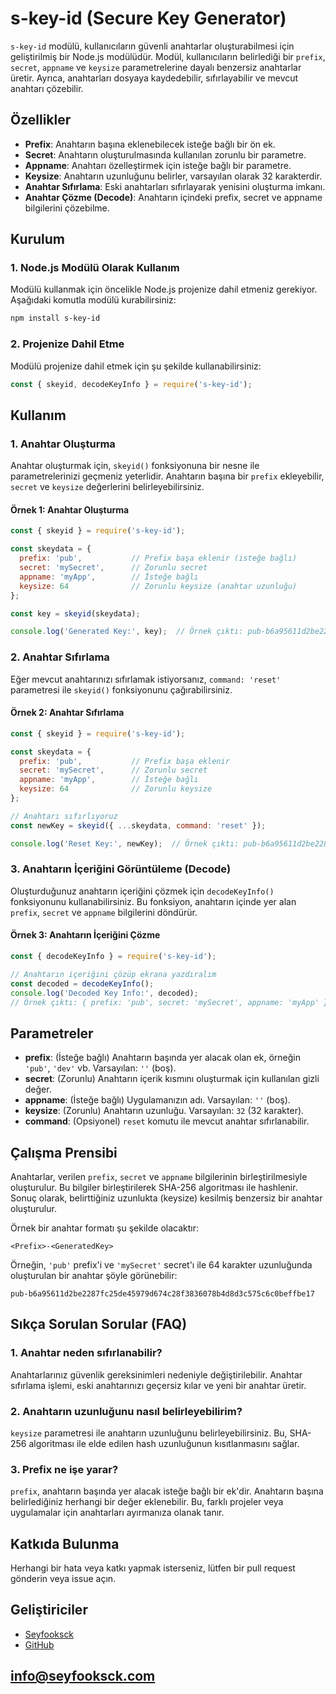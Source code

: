 

# s-key-id (Secure Key Generator)

`s-key-id` modülü, kullanıcıların güvenli anahtarlar oluşturabilmesi için geliştirilmiş bir Node.js modülüdür. Modül, kullanıcıların belirlediği bir `prefix`, `secret`, `appname` ve `keysize` parametrelerine dayalı benzersiz anahtarlar üretir. Ayrıca, anahtarları dosyaya kaydedebilir, sıfırlayabilir ve mevcut anahtarı çözebilir.

## Özellikler
- **Prefix**: Anahtarın başına eklenebilecek isteğe bağlı bir ön ek.
- **Secret**: Anahtarın oluşturulmasında kullanılan zorunlu bir parametre.
- **Appname**: Anahtarı özelleştirmek için isteğe bağlı bir parametre.
- **Keysize**: Anahtarın uzunluğunu belirler, varsayılan olarak 32 karakterdir.
- **Anahtar Sıfırlama**: Eski anahtarları sıfırlayarak yenisini oluşturma imkanı.
- **Anahtar Çözme (Decode)**: Anahtarın içindeki prefix, secret ve appname bilgilerini çözebilme.

## Kurulum

### 1. Node.js Modülü Olarak Kullanım

Modülü kullanmak için öncelikle Node.js projenize dahil etmeniz gerekiyor. Aşağıdaki komutla modülü kurabilirsiniz:

```bash
npm install s-key-id
```

### 2. Projenize Dahil Etme

Modülü projenize dahil etmek için şu şekilde kullanabilirsiniz:

```javascript
const { skeyid, decodeKeyInfo } = require('s-key-id');
```

## Kullanım

### 1. Anahtar Oluşturma

Anahtar oluşturmak için, `skeyid()` fonksiyonuna bir nesne ile parametrelerinizi geçmeniz yeterlidir. Anahtarın başına bir `prefix` ekleyebilir, `secret` ve `keysize` değerlerini belirleyebilirsiniz.

#### Örnek 1: Anahtar Oluşturma

```javascript
const { skeyid } = require('s-key-id');

const skeydata = {
  prefix: 'pub',           // Prefix başa eklenir (isteğe bağlı)
  secret: 'mySecret',      // Zorunlu secret
  appname: 'myApp',        // İsteğe bağlı
  keysize: 64              // Zorunlu keysize (anahtar uzunluğu)
};

const key = skeyid(skeydata);

console.log('Generated Key:', key);  // Örnek çıktı: pub-b6a95611d2be2287fc25de45979d674c28f3836078b4d8d3c575c6c0beffbe17
```

### 2. Anahtar Sıfırlama

Eğer mevcut anahtarınızı sıfırlamak istiyorsanız, `command: 'reset'` parametresi ile `skeyid()` fonksiyonunu çağırabilirsiniz.

#### Örnek 2: Anahtar Sıfırlama

```javascript
const { skeyid } = require('s-key-id');

const skeydata = {
  prefix: 'pub',           // Prefix başa eklenir
  secret: 'mySecret',      // Zorunlu secret
  appname: 'myApp',        // İsteğe bağlı
  keysize: 64              // Zorunlu keysize
};

// Anahtarı sıfırlıyoruz
const newKey = skeyid({ ...skeydata, command: 'reset' });

console.log('Reset Key:', newKey);  // Örnek çıktı: pub-b6a95611d2be2287fc25de45979d674c28f3836078b4d8d3c575c6c0beffbe17
```

### 3. Anahtarın İçeriğini Görüntüleme (Decode)

Oluşturduğunuz anahtarın içeriğini çözmek için `decodeKeyInfo()` fonksiyonunu kullanabilirsiniz. Bu fonksiyon, anahtarın içinde yer alan `prefix`, `secret` ve `appname` bilgilerini döndürür.

#### Örnek 3: Anahtarın İçeriğini Çözme

```javascript
const { decodeKeyInfo } = require('s-key-id');

// Anahtarın içeriğini çözüp ekrana yazdıralım
const decoded = decodeKeyInfo();
console.log('Decoded Key Info:', decoded);
// Örnek çıktı: { prefix: 'pub', secret: 'mySecret', appname: 'myApp' }
```

## Parametreler

- **prefix**: (İsteğe bağlı) Anahtarın başında yer alacak olan ek, örneğin `'pub'`, `'dev'` vb. Varsayılan: `''` (boş).
- **secret**: (Zorunlu) Anahtarın içerik kısmını oluşturmak için kullanılan gizli değer.
- **appname**: (İsteğe bağlı) Uygulamanızın adı. Varsayılan: `''` (boş).
- **keysize**: (Zorunlu) Anahtarın uzunluğu. Varsayılan: `32` (32 karakter).
- **command**: (Opsiyonel) `reset` komutu ile mevcut anahtar sıfırlanabilir.

## Çalışma Prensibi

Anahtarlar, verilen `prefix`, `secret` ve `appname` bilgilerinin birleştirilmesiyle oluşturulur. Bu bilgiler birleştirilerek SHA-256 algoritması ile hashlenir. Sonuç olarak, belirttiğiniz uzunlukta (keysize) kesilmiş benzersiz bir anahtar oluşturulur.

Örnek bir anahtar formatı şu şekilde olacaktır:

```
<Prefix>-<GeneratedKey>
```

Örneğin, `'pub'` prefix'i ve `'mySecret'` secret'ı ile 64 karakter uzunluğunda oluşturulan bir anahtar şöyle görünebilir:

```
pub-b6a95611d2be2287fc25de45979d674c28f3836078b4d8d3c575c6c0beffbe17
```



## Sıkça Sorulan Sorular (FAQ)

### 1. **Anahtar neden sıfırlanabilir?**
Anahtarlarınız güvenlik gereksinimleri nedeniyle değiştirilebilir. Anahtar sıfırlama işlemi, eski anahtarınızı geçersiz kılar ve yeni bir anahtar üretir.

### 2. **Anahtarın uzunluğunu nasıl belirleyebilirim?**
`keysize` parametresi ile anahtarın uzunluğunu belirleyebilirsiniz. Bu, SHA-256 algoritması ile elde edilen hash uzunluğunun kısıtlanmasını sağlar.

### 3. **Prefix ne işe yarar?**
`prefix`, anahtarın başında yer alacak isteğe bağlı bir ek'dir. Anahtarın başına belirlediğiniz herhangi bir değer eklenebilir. Bu, farklı projeler veya uygulamalar için anahtarları ayırmanıza olanak tanır.

## Katkıda Bulunma

Herhangi bir hata veya katkı yapmak isterseniz, lütfen bir pull request gönderin veya issue açın.

## Geliştiriciler

- [Seyfooksck](https://github.com/Seyfooksck)
- [GitHub](https://github.com/Seyfooksck/s-key-id)

info@seyfooksck.com 
---
